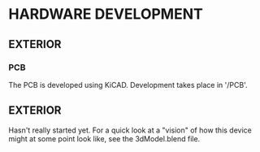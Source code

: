 # HARDWARE DEVELOPMENT

## EXTERIOR
### PCB
The PCB is developed using KiCAD.
Development takes place in '/PCB'.


## EXTERIOR
Hasn't really started yet. For a quick look at a "vision" of how this device might at some point look like, see the 3dModel.blend file.



